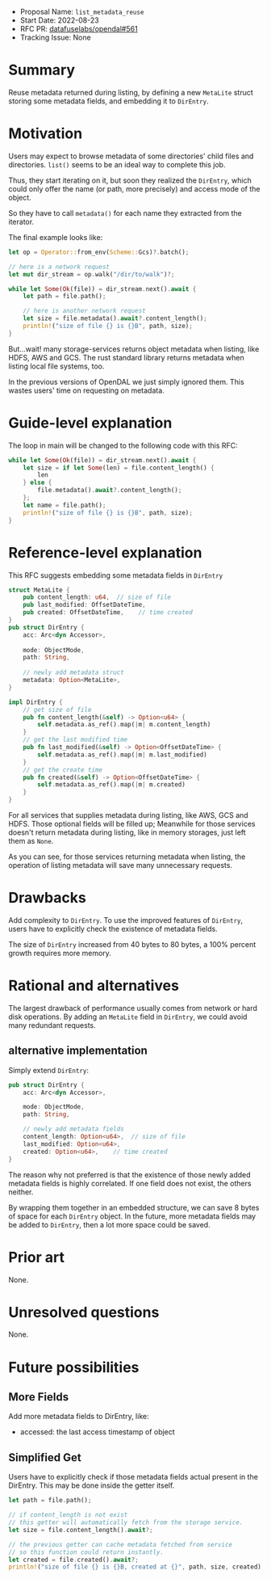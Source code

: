 - Proposal Name: `list_metadata_reuse`
- Start Date: 2022-08-23
- RFC PR: [datafuselabs/opendal#561](https://github.com/datafuselabs/opendal/pull/561)
- Tracking Issue: None

# Summary

Reuse metadata returned during listing, by defining a new `MetaLite` struct storing some metadata fields, and embedding it to `DirEntry`.


# Motivation

Users may expect to browse metadata of some directories' child files and directories. `list()` seems to be an ideal way to complete this job. 

Thus, they start iterating on it, but soon they realized the `DirEntry`, which could only offer the name (or path, more precisely) and access mode of the object.

So they have to call `metadata()` for each name they extracted from the iterator.

The final example looks like:

```rust
let op = Operator::from_env(Scheme::Gcs)?.batch();

// here is a network request
let mut dir_stream = op.walk("/dir/to/walk")?;

while let Some(Ok(file)) = dir_stream.next().await {
    let path = file.path();

    // here is another network request
    let size = file.metadata().await?.content_length();
    println!("size of file {} is {}B", path, size);
}
```

But...wait! many storage-services returns object metadata when listing, like HDFS, AWS and GCS. The rust standard library
returns metadata when listing local file systems, too.

In the previous versions of OpenDAL we just simply ignored them. This wastes users' time on requesting on metadata.

# Guide-level explanation

The loop in main will be changed to the following code with this RFC:
```rust
while let Some(Ok(file)) = dir_stream.next().await {
    let size = if let Some(len) = file.content_length() {
        len
    } else {
        file.metadata().await?.content_length();
    };
    let name = file.path();
    println!("size of file {} is {}B", path, size);
}

```

# Reference-level explanation

This RFC suggests embedding some metadata fields in `DirEntry`
```rust
struct MetaLite {
    pub content_length: u64,  // size of file
    pub last_modified: OffsetDateTime,
    pub created: OffsetDateTime,    // time created
}
pub struct DirEntry {
    acc: Arc<dyn Accessor>,
    
    mode: ObjectMode,
    path: String,
    
    // newly add metadata struct
    metadata: Option<MetaLite>,
}

impl DirEntry {
    // get size of file
    pub fn content_length(&self) -> Option<u64> {
        self.metadata.as_ref().map(|m| m.content_length)
    }
    // get the last modified time
    pub fn last_modified(&self) -> Option<OffsetDateTime> {
        self.metadata.as_ref().map(|m| m.last_modified)
    }
    // get the create time
    pub fn created(&self) -> Option<OffsetDateTime> {
        self.metadata.as_ref().map(|m| m.created)
    }
}
```

For all services that supplies metadata during listing, like AWS, GCS and HDFS. Those optional fields will be filled up; Meanwhile for those services doesn't return metadata during listing, like in memory storages, just left them as `None`.

As you can see, for those services returning metadata when listing, the operation of listing metadata will save many unnecessary requests.

# Drawbacks
 
Add complexity to `DirEntry`. To use the improved features of `DirEntry`, users have to explicitly check the existence of metadata fields.

The size of `DirEntry` increased from 40 bytes to 80 bytes, a 100% percent growth requires more memory.

# Rational and alternatives

The largest drawback of performance usually comes from network or hard disk operations. By adding an `MetaLite` field in `DirEntry`, we could avoid many redundant requests.

## alternative implementation

Simply extend `DirEntry`:
```rust
pub struct DirEntry {
    acc: Arc<dyn Accessor>,

    mode: ObjectMode,
    path: String,

    // newly add metadata fields
    content_length: Option<u64>,  // size of file
    last_modified: Option<u64>,
    created: Option<u64>,    // time created
}
```
The reason why not preferred is that the existence of those newly added metadata fields is highly correlated. If one field does not exist, the others neither.

By wrapping them together in an embedded structure, we can save 8 bytes of space for each `DirEntry` object. In the future, more metadata fields may be added to `DirEntry`, then a lot more space could be saved.

# Prior art

None.

# Unresolved questions

None.

# Future possibilities

## More Fields
Add more metadata fields to DirEntry, like:

- accessed: the last access timestamp of object

## Simplified Get
Users have to explicitly check if those metadata fields actual present in the DirEntry. This may be done inside the getter itself.
```rust
let path = file.path();

// if content_length is not exist
// this getter will automatically fetch from the storage service.
let size = file.content_length().await?;

// the previous getter can cache metadata fetched from service
// so this function could return instantly.
let created = file.created().await?;
println!("size of file {} is {}B, created at {}", path, size, created);
```
